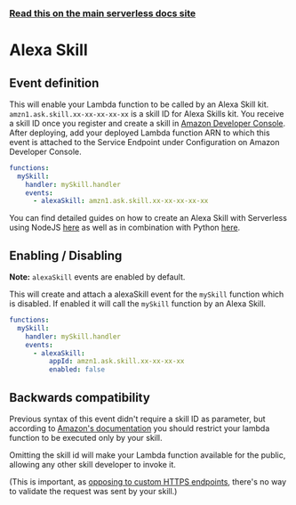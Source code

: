 <!--
title: Serverless Framework - AWS Lambda Events - Alexa Skill
menuText: Alexa Skill
menuOrder: 6
description:  Setting up AWS Alexa Skill Events with AWS Lambda via the Serverless Framework
layout: Doc
-->

<!-- DOCS-SITE-LINK:START automatically generated  -->
### [Read this on the main serverless docs site](https://www.serverless.com/framework/docs/providers/aws/events/alexa-skill)
<!-- DOCS-SITE-LINK:END -->

# Alexa Skill

## Event definition

This will enable your Lambda function to be called by an Alexa Skill kit.
`amzn1.ask.skill.xx-xx-xx-xx-xx` is a skill ID for Alexa Skills kit. You receive a skill ID once you register and create a skill in [Amazon Developer Console](https://developer.amazon.com/).
After deploying, add your deployed Lambda function ARN to which this event is attached to the Service Endpoint under Configuration on Amazon Developer Console.

```yml
functions:
  mySkill:
    handler: mySkill.handler
    events:
      - alexaSkill: amzn1.ask.skill.xx-xx-xx-xx-xx
```

You can find detailed guides on how to create an Alexa Skill with Serverless using NodeJS [here](https://github.com/serverless/examples/tree/master/aws-node-alexa-skill) as well as in combination with Python [here](https://github.com/serverless/examples/tree/master/aws-python-alexa-skill).

## Enabling / Disabling

**Note:** `alexaSkill` events are enabled by default.

This will create and attach a alexaSkill event for the `mySkill` function which is disabled. If enabled it will call
the `mySkill` function by an Alexa Skill.

```yaml
functions:
  mySkill:
    handler: mySkill.handler
    events:
      - alexaSkill:
          appId: amzn1.ask.skill.xx-xx-xx-xx
          enabled: false
```

## Backwards compatibility

Previous syntax of this event didn't require a skill ID as parameter, but according to [Amazon's documentation](https://developer.amazon.com/docs/custom-skills/host-a-custom-skill-as-an-aws-lambda-function.html#configuring-the-alexa-skills-kit-trigger) you should restrict your lambda function to be executed only by your skill.

Omitting the skill id will make your Lambda function available for the public, allowing any other skill developer to invoke it.

(This is important, as [opposing to custom HTTPS endpoints](https://developer.amazon.com/docs/custom-skills/handle-requests-sent-by-alexa.html#request-verify), there's no way to validate the request was sent by your skill.)
